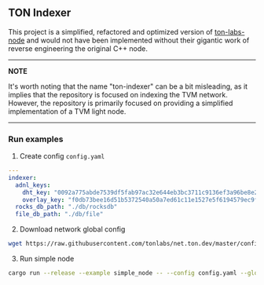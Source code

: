 ## TON Indexer

This project is a simplified, refactored and optimized version of
[ton-labs-node](https://github.com/tonlabs/ton-labs-node) and would not have
been implemented without their gigantic work of reverse engineering the original
С++ node.

---

**NOTE**

It's worth noting that the name "ton-indexer" can be a bit misleading, as it
implies that the repository is focused on indexing the TVM network. However, the
repository is primarily focused on providing a simplified implementation of a
TVM light node.

---

### Run examples

1. Create config `config.yaml`

```yaml
---
indexer:
  adnl_keys:
    dht_key: "0092a775abde7539df5fab97ac32e644eb3bc3711c9136ef3a96be8e290df111"
    overlay_key: "f0db73bee16d51b5372540a50a7ed61c11e1527e5f6194579ec9fff3f89be222"
  rocks_db_path: "./db/rocksdb"
  file_db_path: "./db/file"
```

2. Download network global config

```bash
wget https://raw.githubusercontent.com/tonlabs/net.ton.dev/master/configs/net.ton.dev/ton-global.config.json
```

3. Run simple node

```bash
cargo run --release --example simple_node -- --config config.yaml --global-config ton-global.config.json
```
